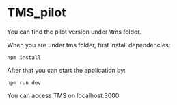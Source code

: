# TMS_pilot

You can find the pilot version under \tms folder.

When you are under tms folder, first install dependencies:

`npm install`

After that you can start the application by:

`npm run dev`

You can access TMS on localhost:3000.